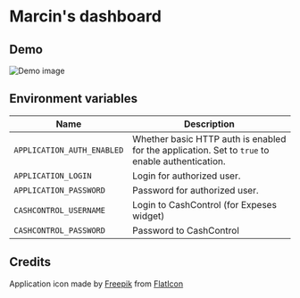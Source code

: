 # Marcin's dashboard

## Demo

![Demo image](https://cloud.githubusercontent.com/assets/6684554/18255167/6b951040-739e-11e6-9b5b-bca23e88d354.png)

## Environment variables

| Name | Description |
|------|-------------|
| `APPLICATION_AUTH_ENABLED` | Whether basic HTTP auth is enabled for the application. Set to `true` to enable authentication. |
| `APPLICATION_LOGIN` | Login for authorized user. |
| `APPLICATION_PASSWORD` | Password for authorized user. |
| `CASHCONTROL_USERNAME` | Login to CashControl (for Expeses widget) |
| `CASHCONTROL_PASSWORD` | Password to CashControl |

## Credits

Application icon made by [Freepik](www.freepik.com) from [FlatIcon](www.flaticon.com)
